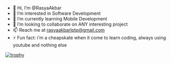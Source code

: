 - 👋 Hi, I’m @RasyaAkbar
- 👀 I’m interested in Software Development
- 🌱 I’m currently learning Mobile Development
- 💞️ I’m looking to collaborate on ANY interesting project
- 📫 Reach me at rasyaakbarlptp@gmail.com
- ⚡ Fun fact: i'm a cheapskate when it come to learn coding, always using youtube and nothing else

<!---
RasyaAkbar/RasyaAkbar is a ✨ special ✨ repository because its `README.md` (this file) appears on your GitHub profile.
You can click the Preview link to take a look at your changes.
--->

[![trophy](https://github-profile-trophy.vercel.app/?username=RasyaAkbar&theme=juicyfresh)](https://github.com/ryo-ma/github-profile-trophy)

